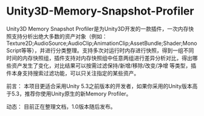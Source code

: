 # Unity3D-Memory-Snapshot-Profiler
Unity3D Memory Snapshot Profiler是为Unity3D开发的一款插件，一次内存快照支持分析出绝大多数的资产对象（例如：Texture2D;AudioSource;AudioClip;AnimationClip;AssetBundle;Shader;MonoScript等等），并进行分类整理。支持多次对运行时内存进行快照，得到一组不同时间的内存快照组，插件支持对内存快照组中任意两组进行差异分析对比，得出哪些资产发生了变化，对比结果可以按需过滤保持/新增/移除/改变/净增 等类型，插件本身支持搜索过滤功能，可以只关注指定的某些资产。

前言：
    本项目更适合采用Unity 5.3之前版本的开发者，如果你采用的Unity版本高于5.3，推荐你使用Unity原生的新Memory Profiler。

动态：
    目前正在整理文档，1.0版本随后发布。
